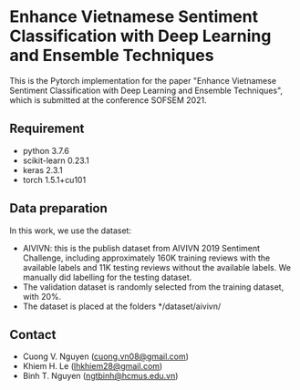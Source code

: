 # Enhance Vietnamese Sentiment Classification with Deep Learning and Ensemble Techniques

This is the Pytorch implementation for the paper "Enhance Vietnamese Sentiment Classification with Deep Learning and Ensemble Techniques", which is submitted at the conference SOFSEM 2021.

## Requirement

* python                    3.7.6     
* scikit-learn              0.23.1
* keras                     2.3.1
* torch                     1.5.1+cu101

## Data preparation

In this work, we use the dataset:
* AIVIVN: this is the publish dataset from AIVIVN 2019 Sentiment Challenge, including approximately 160K training reviews with the available labels and 11K testing reviews without the available labels. We manually did labelling for the testing dataset.
* The validation dataset is randomly selected from the training dataset, with 20%.
* The dataset is placed at the folders */dataset/aivivn/

## Contact

* Cuong V. Nguyen (cuong.vn08@gmail.com)
* Khiem H. Le (lhkhiem28@gmail.com)
* Binh T. Nguyen (ngtbinh@hcmus.edu.vn)